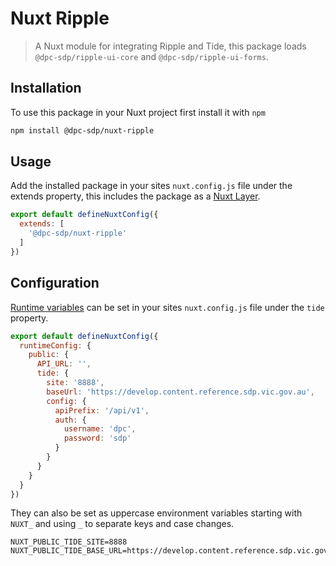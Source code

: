# Nuxt Ripple

> A Nuxt module for integrating Ripple and Tide, this package loads `@dpc-sdp/ripple-ui-core` and `@dpc-sdp/ripple-ui-forms`.

## Installation

To use this package in your Nuxt project first install it with `npm`

```bash
npm install @dpc-sdp/nuxt-ripple
```

## Usage

Add the installed package in your sites `nuxt.config.js` file under the extends property, this includes the package as a [Nuxt Layer](https://nuxt.com/docs/getting-started/layers).

```js
export default defineNuxtConfig({
  extends: [
    '@dpc-sdp/nuxt-ripple'
  ]
})
```

## Configuration

[Runtime variables](https://nuxt.com/docs/guide/going-further/runtime-config) can be set in your sites `nuxt.config.js` file under the `tide` property. 

```js
export default defineNuxtConfig({
  runtimeConfig: {
    public: {
      API_URL: '',
      tide: {
        site: '8888',
        baseUrl: 'https://develop.content.reference.sdp.vic.gov.au',
        config: {
          apiPrefix: '/api/v1',
          auth: {
            username: 'dpc',
            password: 'sdp'
          }
        }
      }
    }
  }
})
```

They can also be set as uppercase environment variables starting with `NUXT_` and using `_` to separate keys and case changes.

```
NUXT_PUBLIC_TIDE_SITE=8888
NUXT_PUBLIC_TIDE_BASE_URL=https://develop.content.reference.sdp.vic.gov.au
```
